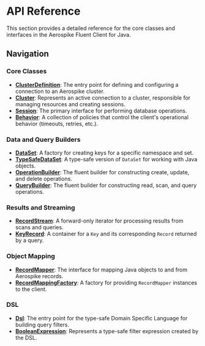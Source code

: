 # API Reference

This section provides a detailed reference for the core classes and interfaces in the Aerospike Fluent Client for Java.

## Navigation

### Core Classes
- **[ClusterDefinition](./cluster-definition.md)**: The entry point for defining and configuring a connection to an Aerospike cluster.
- **[Cluster](./cluster.md)**: Represents an active connection to a cluster, responsible for managing resources and creating sessions.
- **[Session](./session.md)**: The primary interface for performing database operations.
- **[Behavior](./behavior.md)**: A collection of policies that control the client's operational behavior (timeouts, retries, etc.).

### Data and Query Builders
- **[DataSet](./dataset.md)**: A factory for creating keys for a specific namespace and set.
- **[TypeSafeDataSet](./typesafe-dataset.md)**: A type-safe version of `DataSet` for working with Java objects.
- **[OperationBuilder](./operation-builder.md)**: The fluent builder for constructing create, update, and delete operations.
- **[QueryBuilder](./query-builder.md)**: The fluent builder for constructing read, scan, and query operations.

### Results and Streaming
- **[RecordStream](./record-stream.md)**: A forward-only iterator for processing results from scans and queries.
- **[KeyRecord](./key-record.md)**: A container for a `Key` and its corresponding `Record` returned by a query.

### Object Mapping
- **[RecordMapper](./record-mapper.md)**: The interface for mapping Java objects to and from Aerospike records.
- **[RecordMappingFactory](./record-mapping-factory.md)**: A factory for providing `RecordMapper` instances to the client.

### DSL
- **[Dsl](./dsl.md)**: The entry point for the type-safe Domain Specific Language for building query filters.
- **[BooleanExpression](./boolean-expression.md)**: Represents a type-safe filter expression created by the DSL.
